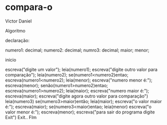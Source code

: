 # compara-o
Victor Daniel

Algoritmo

declaração:

numero1: decimal;
numero2: decimal;
numro3: decimal;
maior;
menor;

 inicio

escreva("digite um valor");
leia(numero1);
escreva("digite outro valor para comparação");
leia(numero2);
  se(numero1<numero2)entao;
    escreva(numero1<numero2);
    leia(menor);
    escreva("numero menor é:");
    escreva(menor);
  senão(numero1>numero2)entao;
    escreva(numero1>numero2);
    leia(maior);
    escreva("numero maior é:");
    escreva(maior);
escreva("digite agora outro valor para comparação")
leia(numero3)
 se(numero3>maior)então;
 leia(maior);
 escreva("o valor maior é:");
 escreva(maior);
 se(numero3<maior)entao;
 leia(menor)
 escreva("o valor menor é:");
 escreva(menor);
 escreva("para sair do programa digite Exit")
 Exit..
 FIm
 
